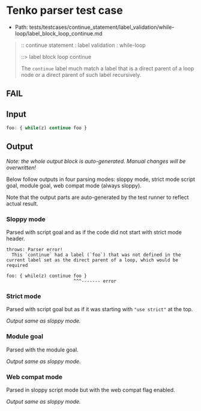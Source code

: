 # Tenko parser test case

- Path: tests/testcases/continue_statement/label_validation/while-loop/label_block_loop_continue.md

> :: continue statement : label validation : while-loop
>
> ::> label block loop continue
>
> The `continue` label much match a label that is a direct parent of a loop node or a direct parent of such label recursively.

## FAIL

## Input

`````js
foo: { while(z) continue foo }
`````

## Output

_Note: the whole output block is auto-generated. Manual changes will be overwritten!_

Below follow outputs in four parsing modes: sloppy mode, strict mode script goal, module goal, web compat mode (always sloppy).

Note that the output parts are auto-generated by the test runner to reflect actual result.

### Sloppy mode

Parsed with script goal and as if the code did not start with strict mode header.

`````
throws: Parser error!
  This `continue` had a label (`foo`) that was not defined in the current label set as the direct parent of a loop, which would be required

foo: { while(z) continue foo }
                         ^^^------- error
`````

### Strict mode

Parsed with script goal but as if it was starting with `"use strict"` at the top.

_Output same as sloppy mode._

### Module goal

Parsed with the module goal.

_Output same as sloppy mode._

### Web compat mode

Parsed in sloppy script mode but with the web compat flag enabled.

_Output same as sloppy mode._
